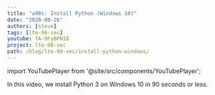 ```yaml
---
title: "≤90s: Install Python (Windows 10)"
date: "2020-08-26"
authors: [steve]
tags: [lte-90-sec]
youtube: fA-9FyBPN18
project: lte-90-sec
path: /blog/lte-90-sec/install-python-windows/
---
```


import YouTubePlayer from '@site/src/components/YouTubePlayer';

<YouTubePlayer youtubeLink={frontmatter.youtube} />

In this video, we install Python 3 on Windows 10 in 90 seconds or less.
